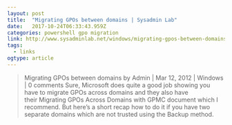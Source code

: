 ```yaml
---
layout: post 
title:  "Migrating GPOs between domains | Sysadmin Lab" 
date:   2017-10-24T06:33:43.959Z 
categories: powershell gpo migration
link: http://www.sysadminlab.net/windows/migrating-gpos-between-domains 
tags:
  - links
ogtype: article 
---
```


> Migrating GPOs between domains
by Admin | Mar 12, 2012 | Windows | 0 comments
Sure, Microsoft does quite a good job showing you have to migrate GPOs across domains and they also have their Migrating GPOs Across Domains with GPMC document which I recommend.
But here’s a short recap how to do it if you have two separate domains which are not trusted using the Backup method.

